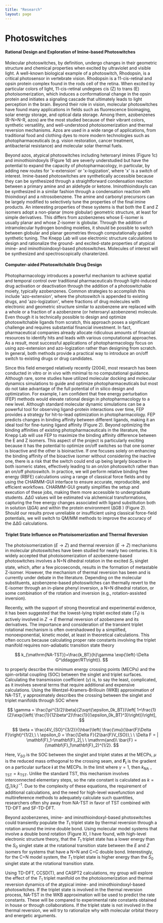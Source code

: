 ```yaml
---
title: "Research"
layout: page
---
```


# Photoswitches

#### Rational Design and Exploration of Imine-based Photoswitches
Molecular photoswitches, by definition, undergo changes in their geometric structure and chemical properties when excited by ultraviolet and visible light. A well-known biological example of a photoswitch, Rhodopsin, is a critical photosensor in vertebrate vision. Rhodopsin is a 11-cis-retinal and opsin protein complex found in the rods cell of the retina. When excited by particular colors of light, 11-cis-retinal undegoes cis (Z) to trans (E) photoisomerization, which induces a conformational change in the opsin protein and initiates a signaling cascade that ultimately leads to light perception in the brain. Beyond their role in vision, molecular photoswitches have found many applications in fields such as fluorescence bioimaging, solar energy storage, and optical data storage. Among them, azobenzenes (R-N=N-R, azos) are the most studied because of their vibrant colors, synthetic versatility, and well-understood photoisomerization and thermal reversion mechanisms. Azos are used in a wide range of applications, from traditional food and clothing dyes to more modern technologies such as photopharmaceuticals (e.g. vision restoration, cancer treatment, antibacterial resistance) and molecular solar thermal fuels. 

Beyond azos, atypical photoswitches including heteroaryl imines (Figure 1c) and iminothioindoxyls (Figure 1d) are severly understudied but have the potential to expand the capacity of photopharmacology, in particular, by adding new routes for 'x-extension' or 'x-logization', where 'x' is a switch of interest. Imine-based photoswitches are synthetically accessible because they can be synthesized through a straightforward condensation reaction between a primary amine and an aldehyde or ketone. Iminothioindoxyls can be synthesized in a similar fashion through a condensation reaction with thioindoxyl and a nitrosobenzene. The amine and carbonyl precursors can be largely modified to selectively tune the properties of the final imine products. An interesting properties of these systems is that both the E and Z isomers adopt a non-planar (more globular) geometric structure, at least for simple derivatives. This differs from azobenzenes whose E-isomer is usually planar and whose Z-isomer is globular. Through the addition of intramolecular hydrogen bonding moieties, it should be possible to switch between globular and planar geometries through computationally guided synthetic tuning. The Knepp Lab will use electronic structure calculations to design and rationalize the ground- and excited-state properties of atypical imine- and iminothioindoxyl-based photoswitches. Molecules of interest will be synthesized and spectroscopically charaterized.

#### Computer-aided Photoswitchable Drug Design
Photopharmacology introduces a powerful mechanism to achieve spatial and temporal control over traditional pharmaceuticals through light-induced drug activation or deactivation through the addition of a photoswitchable moiety, typically azobenzenes. Common strategies to accomplish this include 'azo-extension', where the photoswitch is appended to existing drugs, and 'azo-logization', where fractions of drug molecules with electronic and geometric structure similar to azobenzene are replaced with a whole or a fraction of a azobenzene (or heteroaryl azobenzene) molecule. Even though it is technically possible to design and optimize photoswitchable ligands from scratch, this approach poses a significant challenge and requires substantial financial investment. In fact, pharmaceutical companies already allocate ridiculous amounts of financial resources to identify hits and leads with various computational approaches. As a result, most successful applications of photopharmacology focus on using azo-extension and azo-logization rather than designing from scratch. In general, both methods provide a practical way to introduce an on/off switch to existing drugs or drug candidates.

Since this field emerged relatively recently (2004), most research has been conducted in vitro or in vivo with minimal to no computational guidance. Although rare, some studies have utilized molecular docking and molecular dynamics simulations to guide and optimize photopharmaceuticals but most do not take advantage of the full potential of in silico design and optimization. For example, I am confident that free energy perturbation (FEP) methods would elevate rational design in photopharmacology to a new level. Although standard molecular dynamic simulations can be a powerful tool for observing ligand-protein interactions over time, FEP provides a strategy for hit-to-lead optimization in photopharmacology. FEP predicts changes in binding affinity between different ligands, making it an ideal tool for fine-tuning ligand affinity (Figure 2). Beyond optimizing the binding affinities of existing photopharmaceuticals in the literature, the Knepp Lab will use FEP to maximize the binding affinity difference between the E and Z isomers. This aspect of the project is particularly exciting because it has the potential to optimize on/off switches so that one isomer is bioactive and the other is bioinactive. If one focuses solely on enhancing the binding affinity of the bioactive isomer without considering the inactive one, there is a risk that the switch could end up being largely bioactive in both isomeric states, effectively leading to an on/on photoswitch rather than an on/off photoswitch. In practice, we will perform relative binding free energy (RBFE) calculations using a range of classical force fields and by using the CHARMM-GUI interface to ensure accurate, reproducible, and efficient workflows. CHARMM-GUI greatly simplifies the setup and execution of these jobs, making them more accessible to undergraduate students. $\Delta\Delta G$ values will be estimated via alchemical transformations, capturing the free energy changes associated with ligand substitution both in solution (∆GA) and within the protein environment (∆GB ) (Figure 2). Should our results prove unreliable or insufficient using classical force-field potentials, we will switch to QM/MM methods to improve the accuracy of the ∆∆G calculations.

#### Triplet State Influence on Photoisomerization and Thermal Reversion
The photoisomerization ($E \to Z$) and thermal reversion ($E\to Z$) mechanisms in molecular photoswitches have been studied for nearly two centuries. It is widely accepted that photoisomerization of azobenzene-based photoswitches involves a N=N dihedral rotation in the excited $S_1$ singlet state, which, after a few picoseconds, results in the formation of metastable Z-isomer. However, the mechanism of thermal reversion has been and is currently under debate in the literature. Depending on the molecular substituents, azobenzene-based photoswitches can thermally revert to the E-isomer through an in-plane phenyl inversion, a N=N dihedral rotation, or some combination of the rotation and inversion (e.g., rotation-assisted inversion). 

Recently, with the support of strong theoretical and experimental evidence, it has been suggested that the lowest-lying triplet excited state ($T_1$) is actively involved in $Z\to E$ thermal reversion of azobenzene and its derivatives. The importance and consideration of the transient triplet rotational mechanism is often overshadowed by a simplified, monoexponential, kinetic model, at least in theoretical calculations. This often occurs because calculating proper rate constants involving the triplet manifold requires non-adiabatic transition state theory

$$
k_{\mathrm{NA-TST}}=\frac{k_BT}{h}\gamma \exp{\left(-\Delta G^\ddagger/RT\right)}.
$$

to properly describe the minimum energy crossing points (MECPs) and the spin-orbital coupling (SOC) between the singlet and triplet surfaces. Calculating the transmission coefficient ($\gamma$) is, to say the least, complicated, as it involves several terms that require additional and expensive calculations. Using the Wentzel-Kramers-Brillouin (WKB) approximation of NA-TST, $\gamma$ approximately describes the crossing between the singlet and triplet manifolds through SOC where

$$
\gamma = \frac{\pi^{3/2}\beta}{2\sqrt{\epsilon_0k_BT}}\left[ 1+\frac{1}{2}\exp{\left( \frac{1}{12\beta^2}\frac{1}{(\epsilon_0k_BT)^3}\right)}\right],
$$

$$
\beta = \frac{4V_{SO}^{3/2}}{\hbar}\left( \frac{\mu}{\bar{F}\Delta F}\right)^{1/2},\ \    \epsilon_0 = \frac{\Delta F}{2\bar{F}V_{SO}},\ \ \Delta F = | \mathbf{F}_1-\mathbf{F}_2|,\ \ \mathrm{and}\ \bar{F} = (\mathbf{F}_1\mathbf{F}_2)^{1/2}.
$$

Here, $V_{SO}$ is the SOC between the singlet and triplet states at the MECPs, $\mu$ is the reduced mass orthogonal to the crossing seam, and $\mathbf{F_i}$ is the gradient on a particular surface $\mathbf{i}$ at the MECPs. In the limit where $\gamma=1$, then $k_{\mathrm{NA-TST}}=k_{\mathrm{TST}}$. Unlike the standard TST, this mechanism involves interconnected elementary steps, so the rate constant is calculated as $k=\left( \sum_i1/k_i \right)^{-1}$. Due to the complexity of these equations, the requirement of additional calculations, and the need for high-level wavefunction and multireference methods to adequately calculate such quantities, researchers often shy away from NA-TST in favor of TST combined with TD-DFT and SF-TD-DFT.

Beyond azobenzenes, imine- and iminothioindoxyl-based photoswitches could transiently populate the $T_1$ triplet state by thermal reversion through a rotation around the imine double bond. Using molecular model systems that involve a double bond rotation (Figure X), I have found, with high-level electronic structure theory, that the $T_1$ triplet state has a lower energy than the $S_0$ singlet state at the rotational transition state between the $E$ and $Z$ isomers for systems that have a N=N and C=C double bond. Interestingly, for the C=N model system, the $T_1$ triplet state is higher energy than the $S_0$ singlet state at the rotational transition state. 

Using TD-DFT, CCSD(T), and CASPT2 calculations, my group will explore the effect of the $T_1$ triplet manifold on the photoisomerization and thermal reversion dynamics of the atypical imine- and iminothioindoxyl-based photoswitches. If the triplet state is involved in the thermal reversion process, NA-TST in the WKB approximation will be used to predict the rate constants. These will be compared to experimental rate constants obtained in house or through collaborations. If the triplet state is not involved in the thermal reversion, we will try to rationalize why with molecular orbital theory and energetic arguments.
